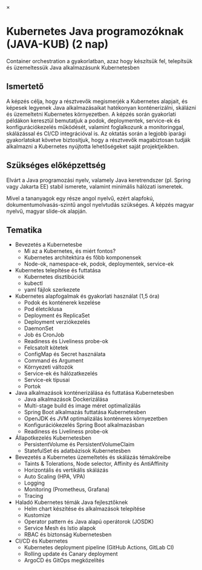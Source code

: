 ×

# Kubernetes Java programozóknak (JAVA-KUB) (2 nap)

Container orchestration a gyakorlatban, azaz hogy készítsük fel, telepítsük és üzemeltessük Java alkalmazásunk Kubernetesben

## Ismertető

A képzés célja, hogy a résztvevők megismerjék a Kubernetes alapjait, és képesek legyenek Java alkalmazásaikat hatékonyan konténerizálni, skálázni és üzemeltetni Kubernetes környezetben. A képzés során gyakorlati példákon keresztül bemutatjuk a podok, deploymentek, service-ek és konfigurációkezelés működését, valamint foglalkozunk a monitoringgal, skálázással és CI/CD integrációval is. Az oktatás során a legjobb iparági gyakorlatokat követve biztosítjuk, hogy a résztvevők magabiztosan tudják alkalmazni a Kubernetes nyújtotta lehetőségeket saját projektjeikben.

## Szükséges előképzettség

Elvárt a Java programozási nyelv, valamely Java keretrendszer (pl. Spring vagy Jakarta EE) stabil ismerete, valamint minimális hálózati ismeretek.

Mivel a tananyagok egy része angol nyelvű, ezért alapfokú, dokumentumolvasás-szintű angol nyelvtudás szükséges. A képzés magyar nyelvű, magyar slide-ok alapján.

## Tematika

  * Bevezetés a Kubernetesbe 
    * Mi az a Kubernetes, és miért fontos?
    * Kubernetes architektúra és főbb komponensek
    * Node-ok, namespace-ek, podok, deploymentek, service-ek
  * Kubernetes telepítése és futtatása 
    * Kubernetes disztibúciók
    * kubectl
    * yaml fájlok szerkezete
  * Kubernetes alapfogalmak és gyakorlati használat (1,5 óra) 
    * Podok és konténerek kezelése
    * Pod életciklusa
    * Deployment és ReplicaSet
    * Deployment verziókezelés
    * DaemonSet
    * Job és CronJob
    * Readiness és Liveliness probe-ok
    * Felcsatolt kötetek
    * ConfigMap és Secret használata
    * Command és Argument
    * Környezeti változók
    * Service-ek és hálózatkezelés
    * Service-ek típusai
    * Portok
  * Java alkalmazások konténerizálása és futtatása Kubernetesben 
    * Java alkalmazások Dockerizálása
    * Multi-stage build és image méret optimalizálás
    * Spring Boot alkalmazás futtatása Kubernetesben
    * OpenJDK és JVM optimalizálás konténeres környezetben
    * Konfigurációkezelés Spring Boot alkalmazásban
    * Readiness és Liveliness probe-ok
  * Állapotkezelés Kubernetesben 
    * PersistentVolume és PersistentVolumeClaim
    * StatefulSet és adatbázisok Kubernetesben
  * Bevezetés a Kubernetes üzemeltetés és skálázás témaköreibe 
    * Taints & Tolerations, Node selector, Affinity és AntiAffinity
    * Horizontális és vertikális skálázás
    * Auto Scaling (HPA, VPA)
    * Logging
    * Monitoring (Prometheus, Grafana)
    * Tracing
  * Haladó Kubernetes témák Java fejlesztőknek 
    * Helm chart készítése és alkalmazások telepítése
    * Kustomize
    * Operator pattern és Java alapú operátorok (JOSDK)
    * Service Mesh és Istio alapok
    * RBAC és biztonság Kubernetesben
  * CI/CD és Kubernetes 
    * Kubernetes deployment pipeline (GitHub Actions, GitLab CI)
    * Rolling update és Canary deployment
    * ArgoCD és GitOps megközelítés
